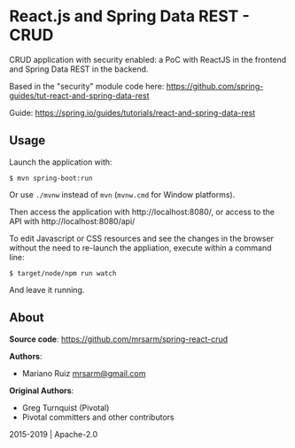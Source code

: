 React.js and Spring Data REST - CRUD
====================================

CRUD application with security enabled: a PoC with
ReactJS in the frontend and Spring Data REST in the backend.

Based in the "security" module code here: https://github.com/spring-guides/tut-react-and-spring-data-rest

Guide: https://spring.io/guides/tutorials/react-and-spring-data-rest


Usage
-----

Launch the application with:

    $ mvn spring-boot:run

Or use `./mvnw` instead of `mvn` (`mvnw.cmd` for Window platforms).

Then access the application with http://localhost:8080/, or access
to the API with http://localhost:8080/api/

To edit Javascript or CSS resources and see the changes in the
browser without the need to re-launch the appliation, execute within
a command line:

    $ target/node/npm run watch

And leave it running.

About
-----

**Source code**: https://github.com/mrsarm/spring-react-crud

**Authors**:
* Mariano Ruiz <mrsarm@gmail.com>

**Original Authors**:
* Greg Turnquist (Pivotal)
* Pivotal committers and other contributors

2015-2019  |  Apache-2.0

